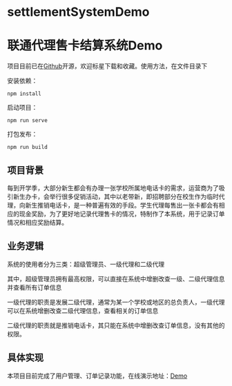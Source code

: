 # settlementSystemDemo

# 联通代理售卡结算系统Demo

项目目前已在[Github](https://github.com/qjh1924/settlementSystemDemo)开源，欢迎标星下载和收藏。使用方法，在文件目录下

安装依赖：

```
npm install
```

启动项目：

```
npm run serve
```

打包发布：

```
npm run build
```

## 项目背景

每到开学季，大部分新生都会有办理一张学校所属地电话卡的需求，运营商为了吸引新生办卡，会举行很多促销活动，其中以老带新，即招聘部分在校生作为临时代理，向新生推销电话卡，是一种普遍有效的手段。学生代理每售出一张卡都会有相应的现金奖励，为了更好地记录代理售卡的情况，特制作了本系统，用于记录订单情况和相应奖励结算。

## 业务逻辑

系统的使用者分为三类：超级管理员、一级代理和二级代理

其中，超级管理员拥有最高权限，可以直接在系统中增删改查一级、二级代理信息并查看所有订单信息

一级代理的职责是发展二级代理，通常为某一个学校或地区的总负责人，一级代理可以在系统增删改查二级代理信息，查看相关的订单信息

二级代理的职责就是推销电话卡，其只能在系统中增删改查订单信息，没有其他的权限。

## 具体实现

本项目目前完成了用户管理、订单记录功能，在线演示地址：[Demo](http://qiujianhui.top/vue)
